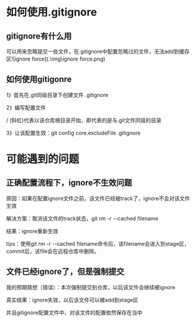 # 如何使用.gitignore

## gitignore有什么用

可以用来忽略提交一些文件，在.gitignore中配置忽略过的文件，无法add到缓存区![ignore force](.\img\ignore force.png)

## 如何使用gitigonre

1》首先在.git同级目录下创建文件 .gitignore 

2》编写配置文件

/ (斜杠)代表以该仓库根目录开始，即代表的是与.git文件同级的目录

3》让该配置生效：git config core.excludeFile .gitignore

# 可能遇到的问题

## 正确配置流程下，ignore不生效问题

原因：如果在配置ignore文件之前，该文件已经被track了，ignore不会对该文件生效

解决方案：取消该文件的track状态，git rm -r --cached filename

结果：ignore重新生效

tips：使用git rm -r --cached filename命令后，该filename会进入到stage区，commit后，该file会在远程仓库中删除。

## 文件已经ignore了，但是强制提交 

我的预期猜想（错误）：本次强制提交到仓库，以后该文件会继续被ignore

真实结果：ignore失效，以后该文件可以被add到stage区

并且gitignore配置文件中，对该文件的配置依然保存在当中

